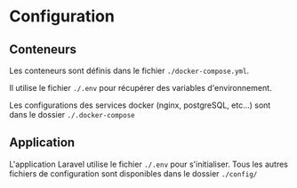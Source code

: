 # Configuration

## Conteneurs

Les conteneurs sont définis dans le fichier `./docker-compose.yml`.

Il utilise le fichier `./.env` pour récupérer des variables d'environnement.

Les configurations des services docker (nginx, postgreSQL, etc...) sont dans le dossier `./.docker-compose`


## Application

L'application Laravel utilise le fichier `./.env` pour s'initialiser. Tous les autres fichiers de configuration sont disponibles dans le dossier `./config/`
